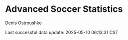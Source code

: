 # Advanced Soccer Statistics
Denis Ostroushko

<!-- gfm -->

Last successful data update: 2025-05-10 06:13:31 CST
